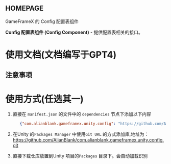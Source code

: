 ﻿## HOMEPAGE

GameFrameX 的 Config 配置表组件

**Config 配置表组件 (Config Component)** - 提供配置表相关的接口。

# 使用文档(文档编写于GPT4)

## 注意事项

# 使用方式(任选其一)

1. 直接在 `manifest.json` 的文件中的 `dependencies` 节点下添加以下内容
   ```json
      {"com.alianblank.gameframex.unity.config": "https://github.com/AlianBlank/com.alianblank.gameframex.unity.config.git"}
    ```
2. 在Unity 的`Packages Manager` 中使用`Git URL` 的方式添加库,地址为：https://github.com/AlianBlank/com.alianblank.gameframex.unity.config.git

3. 直接下载仓库放置到Unity 项目的`Packages` 目录下。会自动加载识别